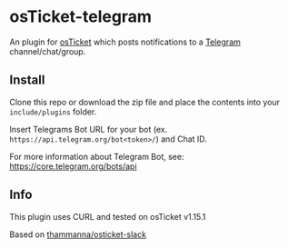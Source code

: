 osTicket-telegram
==============
An plugin for [osTicket](https://osticket.com) which posts notifications to a [Telegram](https://telegram.org) channel/chat/group.

Install
--------
Clone this repo or download the zip file and place the contents into your `include/plugins` folder.

Insert Telegrams Bot URL for your bot (ex. `https://api.telegram.org/bot<token>/`) and Chat ID.

For more information about Telegram Bot, see: https://core.telegram.org/bots/api

Info
------
This plugin uses CURL and tested on osTicket v1.15.1

Based on [thammanna/osticket-slack](https://github.com/thammanna/osticket-slack)
